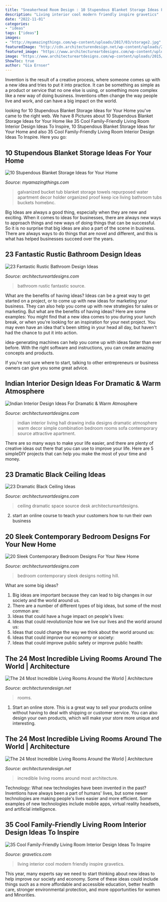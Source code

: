 ```yaml
---
title: "Sneakerhead Room Design : 10 Stupendous Blanket Storage Ideas For Your Home"
description: "Living interior cool modern friendly inspire gravetics"
date: "2022-11-01"
categories:
- "ideas"
tags: ["ideas"]
images:
- "http://myamazingthings.com/wp-content/uploads/2017/03/storage2.jpg"
featuredImage: "http://cdn.architecturendesign.net/wp-content/uploads/2014/09/20-Most-Incredible-Living-Rooms-11.jpg"
featured_image: "https://www.architectureartdesigns.com/wp-content/uploads/2014/09/20-Sleek-Contemporary-Bedroom-Designs-For-Your-New-Home-9.jpg"
image: "https://www.architectureartdesigns.com/wp-content/uploads/2015/02/634-630x420.jpg"
ShowToc: true
author: "Gia Ernser"
---
```



Invention is the result of a creative process, where someone comes up with a new idea and tries to put it into practice. It can be something as simple as a product or service that no one else is using, or something more complex like a new way of doing business. Inventions often change the way people live and work, and can have a big impact on the world.

	

		
looking for 10 Stupendous Blanket Storage Ideas for Your Home you've came to the right web. We have 8 Pictures about 10 Stupendous Blanket Storage Ideas for Your Home like 35 Cool Family-Friendly Living Room Interior Design Ideas To Inspire, 10 Stupendous Blanket Storage Ideas for Your Home and also 35 Cool Family-Friendly Living Room Interior Design Ideas To Inspire. Here you go:
		
    
## 10 Stupendous Blanket Storage Ideas For Your Home

<img loading=lazy src="http://myamazingthings.com/wp-content/uploads/2017/03/storage2.jpg" onerror="this.onerror=null;this.src='https://tse1.mm.bing.net/th?id=OIP._WKpvzj4GqIADs0s0QrESwHaJ4&amp;pid=15.1';" alt="10 Stupendous Blanket Storage Ideas for Your Home">

_Source: myamazingthings.com_

>galvanized bucket tub blanket storage towels repurposed water apartment decor holder organized proof keep ice living bathroom tubs buckets homebnc. 

	

Big Ideas are always a good thing, especially when they are new and exciting. When it comes to ideas for businesses, there are always new ways to approach things and new ways of doing things that can be successful. So it is no surprise that big ideas are also a part of the scene in business. There are always ways to do things that are novel and different, and this is what has helped businesses succeed over the years.

    
## 23 Fantastic Rustic Bathroom Design Ideas

<img loading=lazy src="https://www.architectureartdesigns.com/wp-content/uploads/2013/09/124.jpg" onerror="this.onerror=null;this.src='https://tse2.mm.bing.net/th?id=OIP.AlRGu2t_NFIEMUvgPvojfAHaJ4&amp;pid=15.1';" alt="23 Fantastic Rustic Bathroom Design Ideas">

_Source: architectureartdesigns.com_

>bathroom rustic fantastic source. 

	

What are the benefits of having ideas?
Ideas can be a great way to get started on a project, or to come up with new ideas for marketing your business. They can also help you come up with new strategies for sales or marketing. But what are the benefits of having ideas? Here are some examples: 
You might find that a new idea comes to you during your lunch break, or when you're looking for an inspiration for your next project. You may even have an idea that's been sitting in your head all day, but haven't had the chance to put it into action. 

idea-generating machines can help you come up with ideas faster than ever before. With the right software and instructions, you can create amazing concepts and products. 

If you're not sure where to start, talking to other entrepreneurs or business owners can give you some great advice.

    
## Indian Interior Design Ideas For Dramatic &amp; Warm Atmosphere

<img loading=lazy src="https://www.architectureartdesigns.com/wp-content/uploads/2015/02/634-630x420.jpg" onerror="this.onerror=null;this.src='https://tse2.mm.bing.net/th?id=OIP.B5KbezD1SqrZqlkR-f9w3gHaE8&amp;pid=15.1';" alt="Indian Interior Design Ideas For Dramatic &amp; Warm Atmosphere">

_Source: architectureartdesigns.com_

>indian interior living hall drawing india designs dramatic atmosphere warm decor simple combination bedroom rooms sofa contemporary source attractive apartment. 

	

There are so many ways to make your life easier, and there are plenty of creative ideas out there that you can use to improve your life. Here are 5 simpleDIY projects that can help you make the most of your time and money.

    
## 23 Dramatic Black Ceiling Ideas

<img loading=lazy src="https://www.architectureartdesigns.com/wp-content/uploads/2013/11/1914.jpg" onerror="this.onerror=null;this.src='https://tse3.mm.bing.net/th?id=OIP.wYvskMJwUdZQWfYqrkJGlQHaJ4&amp;pid=15.1';" alt="23 Dramatic Black Ceiling Ideas">

_Source: architectureartdesigns.com_

>ceiling dramatic space source desk architectureartdesigns. 

	

2. start an online course to teach your customers how to run their own business 

    
## 20 Sleek Contemporary Bedroom Designs For Your New Home

<img loading=lazy src="https://www.architectureartdesigns.com/wp-content/uploads/2014/09/20-Sleek-Contemporary-Bedroom-Designs-For-Your-New-Home-9.jpg" onerror="this.onerror=null;this.src='https://tse1.mm.bing.net/th?id=OIP.HW8UdYHsOYH1EV7c5DK2kwHaMO&amp;pid=15.1';" alt="20 Sleek Contemporary Bedroom Designs For Your New Home">

_Source: architectureartdesigns.com_

>bedroom contemporary sleek designs notting hill. 

	

What are some big ideas?
1. Big ideas are important because they can lead to big changes in our society and the world around us.
2. There are a number of different types of big ideas, but some of the most common are: 
3. Ideas that could have a huge impact on people's lives: 
4. Ideas that could revolutionize how we live our lives and the world around us: 
5. Ideas that could change the way we think about the world around us: 
6. Ideas that could improve our economy or society: 
7. Ideas that could improve public safety or improve public health: 


    
## The 24 Most Incredible Living Rooms Around The World | Architecture

<img loading=lazy src="https://cdn.architecturendesign.net/wp-content/uploads/2014/09/20-Most-Incredible-Living-Rooms-13.jpg" onerror="this.onerror=null;this.src='https://tse1.mm.bing.net/th?id=OIP.UmSL9N1czk22YM9JHEw8zAHaLG&amp;pid=15.1';" alt="The 24 Most Incredible Living Rooms Around the World | Architecture">

_Source: architecturendesign.net_

>rooms. 

	

1. Start an online store. This is a great way to sell your products online without having to deal with shipping or customer service. You can also design your own products, which will make your store more unique and interesting.

    
## The 24 Most Incredible Living Rooms Around The World | Architecture

<img loading=lazy src="http://cdn.architecturendesign.net/wp-content/uploads/2014/09/20-Most-Incredible-Living-Rooms-11.jpg" onerror="this.onerror=null;this.src='https://tse2.mm.bing.net/th?id=OIP.6ywZkdGMdGfSWeN-48IAMAHaK3&amp;pid=15.1';" alt="The 24 Most Incredible Living Rooms Around the World | Architecture">

_Source: architecturendesign.net_

>incredible living rooms around most architecture. 

	

Technology: What new technologies have been invented in the past?
Inventions have always been a part of humans' lives, but some newer technologies are making people's lives easier and more efficient. Some examples of new technologies include mobile apps, virtual reality headsets, and artificial intelligence.

    
## 35 Cool Family-Friendly Living Room Interior Design Ideas To Inspire

<img loading=lazy src="http://www.gravetics.com/wp-content/uploads/2016/11/Modern-living-room-ideas.jpg" onerror="this.onerror=null;this.src='https://tse4.mm.bing.net/th?id=OIP.1guBzI1aHKvMxA0QCH5GzQHaLE&amp;pid=15.1';" alt="35 Cool Family-Friendly Living Room Interior Design Ideas To Inspire">

_Source: gravetics.com_

>living interior cool modern friendly inspire gravetics. 

	

This year, many experts say we need to start thinking about new ideas to help improve our society and economy. Some of these ideas could include things such as a more affordable and accessible education, better health care, stronger environmental protection, and more opportunities for women and Minorities.

